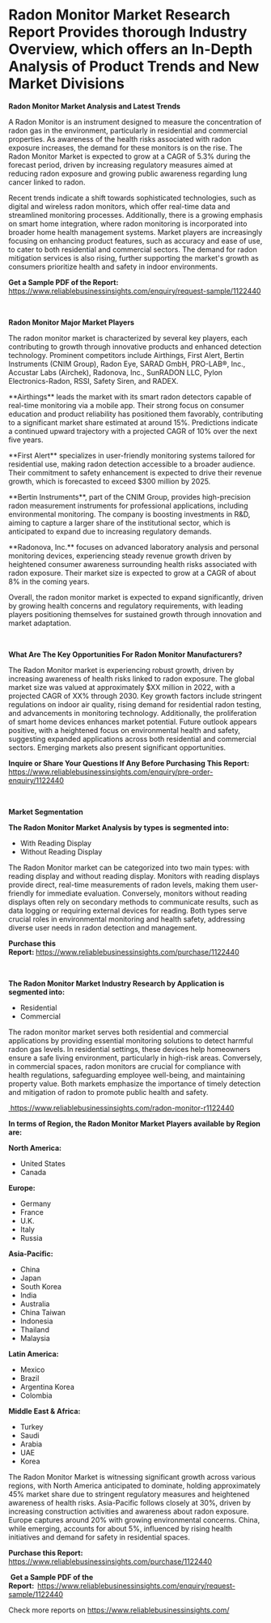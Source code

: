 <p><h1>Radon Monitor Market Research Report Provides thorough Industry Overview, which offers an In-Depth Analysis of Product Trends and New Market Divisions</h1></p><p><strong>Radon Monitor Market Analysis and Latest Trends</strong></p>
<p><p>A Radon Monitor is an instrument designed to measure the concentration of radon gas in the environment, particularly in residential and commercial properties. As awareness of the health risks associated with radon exposure increases, the demand for these monitors is on the rise. The Radon Monitor Market is expected to grow at a CAGR of 5.3% during the forecast period, driven by increasing regulatory measures aimed at reducing radon exposure and growing public awareness regarding lung cancer linked to radon.</p><p>Recent trends indicate a shift towards sophisticated technologies, such as digital and wireless radon monitors, which offer real-time data and streamlined monitoring processes. Additionally, there is a growing emphasis on smart home integration, where radon monitoring is incorporated into broader home health management systems. Market players are increasingly focusing on enhancing product features, such as accuracy and ease of use, to cater to both residential and commercial sectors. The demand for radon mitigation services is also rising, further supporting the market's growth as consumers prioritize health and safety in indoor environments.</p></p>
<p><strong>Get a Sample PDF of the Report:&nbsp;</strong> <a href="https://www.reliablebusinessinsights.com/enquiry/request-sample/1122440?utm_campaign=2315&utm_medium=2&utm_source=Github&utm_content=ia&utm_term=11042025&utm_id=radon-monitor">https://www.reliablebusinessinsights.com/enquiry/request-sample/1122440</a></p>
<p>&nbsp;</p>
<p><strong>Radon Monitor Major Market Players</strong></p>
<p><p>The radon monitor market is characterized by several key players, each contributing to growth through innovative products and enhanced detection technology. Prominent competitors include Airthings, First Alert, Bertin Instruments (CNIM Group), Radon Eye, SARAD GmbH, PRO-LAB®, Inc., Accustar Labs (Airchek), Radonova, Inc., SunRADON LLC, Pylon Electronics-Radon, RSSI, Safety Siren, and RADEX.</p><p>**Airthings** leads the market with its smart radon detectors capable of real-time monitoring via a mobile app. Their strong focus on consumer education and product reliability has positioned them favorably, contributing to a significant market share estimated at around 15%. Predictions indicate a continued upward trajectory with a projected CAGR of 10% over the next five years.</p><p>**First Alert** specializes in user-friendly monitoring systems tailored for residential use, making radon detection accessible to a broader audience. Their commitment to safety enhancement is expected to drive their revenue growth, which is forecasted to exceed $300 million by 2025.</p><p>**Bertin Instruments**, part of the CNIM Group, provides high-precision radon measurement instruments for professional applications, including environmental monitoring. The company is boosting investments in R&D, aiming to capture a larger share of the institutional sector, which is anticipated to expand due to increasing regulatory demands.</p><p>**Radonova, Inc.** focuses on advanced laboratory analysis and personal monitoring devices, experiencing steady revenue growth driven by heightened consumer awareness surrounding health risks associated with radon exposure. Their market size is expected to grow at a CAGR of about 8% in the coming years.</p><p>Overall, the radon monitor market is expected to expand significantly, driven by growing health concerns and regulatory requirements, with leading players positioning themselves for sustained growth through innovation and market adaptation.</p></p>
<p>&nbsp;</p>
<p><strong>What Are The Key Opportunities For Radon Monitor Manufacturers?</strong></p>
<p><p>The Radon Monitor market is experiencing robust growth, driven by increasing awareness of health risks linked to radon exposure. The global market size was valued at approximately $XX million in 2022, with a projected CAGR of XX% through 2030. Key growth factors include stringent regulations on indoor air quality, rising demand for residential radon testing, and advancements in monitoring technology. Additionally, the proliferation of smart home devices enhances market potential. Future outlook appears positive, with a heightened focus on environmental health and safety, suggesting expanded applications across both residential and commercial sectors. Emerging markets also present significant opportunities.</p></p>
<p><strong>Inquire or Share Your Questions If Any Before Purchasing This Report:</strong> <a href="https://www.reliablebusinessinsights.com/enquiry/pre-order-enquiry/1122440?utm_campaign=2315&utm_medium=2&utm_source=Github&utm_content=ia&utm_term=11042025&utm_id=radon-monitor">https://www.reliablebusinessinsights.com/enquiry/pre-order-enquiry/1122440</a></p>
<p>&nbsp;</p>
<p><strong>Market Segmentation</strong></p>
<p><strong>The Radon Monitor Market Analysis by types is segmented into:</strong></p>
<p><ul><li>With Reading Display</li><li>Without Reading Display</li></ul></p>
<p><p>The Radon Monitor market can be categorized into two main types: with reading display and without reading display. Monitors with reading displays provide direct, real-time measurements of radon levels, making them user-friendly for immediate evaluation. Conversely, monitors without reading displays often rely on secondary methods to communicate results, such as data logging or requiring external devices for reading. Both types serve crucial roles in environmental monitoring and health safety, addressing diverse user needs in radon detection and management.</p></p>
<p><strong>Purchase this Report:&nbsp;</strong><a href="https://www.reliablebusinessinsights.com/purchase/1122440?utm_campaign=2315&utm_medium=2&utm_source=Github&utm_content=ia&utm_term=11042025&utm_id=radon-monitor">https://www.reliablebusinessinsights.com/purchase/1122440</a></p>
<p>&nbsp;</p>
<p><strong>The Radon Monitor Market Industry Research by Application is segmented into:</strong></p>
<p><ul><li>Residential</li><li>Commercial</li></ul></p>
<p><p>The radon monitor market serves both residential and commercial applications by providing essential monitoring solutions to detect harmful radon gas levels. In residential settings, these devices help homeowners ensure a safe living environment, particularly in high-risk areas. Conversely, in commercial spaces, radon monitors are crucial for compliance with health regulations, safeguarding employee well-being, and maintaining property value. Both markets emphasize the importance of timely detection and mitigation of radon to promote public health and safety.</p></p>
<p><a href="https://www.reliablebusinessinsights.com/radon-monitor-r1122440?utm_campaign=2315&utm_medium=2&utm_source=Github&utm_content=ia&utm_term=11042025&utm_id=radon-monitor">&nbsp;https://www.reliablebusinessinsights.com/radon-monitor-r1122440</a></p>
<p><strong>In terms of Region, the Radon Monitor Market Players available by Region are:</strong></p>
<p>
    <p> <strong> North America: </strong>
        <ul>
            <li>United States</li>
            <li>Canada</li>
        </ul>
        </p> 
    <p> <strong> Europe: </strong>
        <ul>
            <li>Germany</li>
            <li>France</li>
            <li>U.K.</li>
            <li>Italy</li>
            <li>Russia</li>
        </ul>
        </p> 
    <p> <strong> Asia-Pacific: </strong>
        <ul>
            <li>China</li>
            <li>Japan</li>
            <li>South Korea</li>
            <li>India</li>
            <li>Australia</li>
            <li>China Taiwan</li>
            <li>Indonesia</li>
            <li>Thailand</li>
            <li>Malaysia</li>
        </ul>
        </p> 
    <p> <strong> Latin America: </strong>
        <ul>
            <li>Mexico</li>
            <li>Brazil</li>
            <li>Argentina Korea</li>
            <li>Colombia</li>
        </ul>
        </p> 
    <p> <strong> Middle East & Africa: </strong>
        <ul>
            <li>Turkey</li>
            <li>Saudi</li>
            <li>Arabia</li>
            <li>UAE</li>
            <li>Korea</li>
        </ul>
    </p>
    </p>
<p><p>The Radon Monitor Market is witnessing significant growth across various regions, with North America anticipated to dominate, holding approximately 45% market share due to stringent regulatory measures and heightened awareness of health risks. Asia-Pacific follows closely at 30%, driven by increasing construction activities and awareness about radon exposure. Europe captures around 20% with growing environmental concerns. China, while emerging, accounts for about 5%, influenced by rising health initiatives and demand for safety in residential spaces.</p></p>
<p><strong>Purchase this Report: </strong><a href="https://www.reliablebusinessinsights.com/purchase/1122440?utm_campaign=2315&utm_medium=2&utm_source=Github&utm_content=ia&utm_term=11042025&utm_id=radon-monitor">https://www.reliablebusinessinsights.com/purchase/1122440</a></p>
<p>&nbsp;<strong>Get a Sample PDF of the Report:&nbsp;&nbsp;</strong><a href="https://www.reliablebusinessinsights.com/enquiry/request-sample/1122440?utm_campaign=2315&utm_medium=2&utm_source=Github&utm_content=ia&utm_term=11042025&utm_id=radon-monitor">https://www.reliablebusinessinsights.com/enquiry/request-sample/1122440</a></p>
<p><strong></strong></p>
<p>Check more reports on <a href="https://www.reliablebusinessinsights.com/?utm_campaign=2315&utm_medium=2&utm_source=Github&utm_content=ia&utm_term=11042025&utm_id=radon-monitor">https://www.reliablebusinessinsights.com/</a></p>